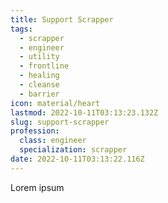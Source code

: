 ```yaml
---
title: Support Scrapper
tags:
  - scrapper
  - engineer
  - utility
  - frontline
  - healing
  - cleanse
  - barrier
icon: material/heart
lastmod: 2022-10-11T03:13:23.132Z
slug: support-scrapper
profession:
  class: engineer
  specialization: scrapper
date: 2022-10-11T03:13:22.116Z
---
```


Lorem ipsum